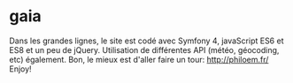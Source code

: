 # gaia
Dans les grandes lignes, le site est codé avec Symfony 4, javaScript ES6 et ES8 et un peu de jQuery.
Utilisation de différentes API (météo, géocoding, etc) également.
Bon, le mieux est d'aller faire un tour: http://philoem.fr/
Enjoy!

